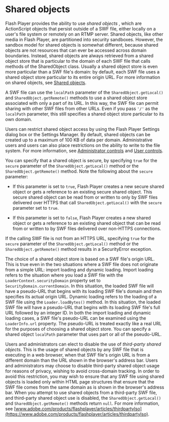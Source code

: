 # Shared objects

Flash Player provides the ability to use _shared objects_ , which are
ActionScript objects that persist outside of a SWF file, either locally on a
user's file system or remotely on an RTMP server. Shared objects, like other
media in Flash Player, are partitioned into security sandboxes. However, the
sandbox model for shared objects is somewhat different, because shared objects
are not resources that can ever be accessed across domain boundaries. Instead,
shared objects are always retrieved from a shared object store that is
particular to the domain of each SWF file that calls methods of the SharedObject
class. Usually a shared object store is even more particular than a SWF file's
domain: by default, each SWF file uses a shared object store particular to its
entire origin URL. For more information on shared objects, see
[Shared objects](../files-and-data/storing-local-data/shared-objects.md).

A SWF file can use the `localPath` parameter of the `SharedObject.getLocal()`
and `SharedObject.getRemote()` methods to use a shared object store associated
with only a part of its URL. In this way, the SWF file can permit sharing with
other SWF files from other URLs. Even if you pass `'/'` as the `localPath`
parameter, this still specifies a shared object store particular to its own
domain.

Users can restrict shared object access by using the Flash Player Settings
dialog box or the Settings Manager. By default, shared objects can be created up
to a maximum of 100 KB of data per domain. Administrative users and users can
also place restrictions on the ability to write to the file system. For more
information, see
[Administrator controls](./permission-controls.md#administrator-controls) and
[User controls](./permission-controls.md#user-controls).

You can specify that a shared object is secure, by specifying `true` for the
`secure` parameter of the `SharedObject.getLocal()` method or the
`SharedObject.getRemote()` method. Note the following about the `secure`
parameter:

- If this parameter is set to `true`, Flash Player creates a new secure shared
  object or gets a reference to an existing secure shared object. This secure
  shared object can be read from or written to only by SWF files delivered over
  HTTPS that call `SharedObject.getLocal()` with the `secure` parameter set to
  `true`.

- If this parameter is set to `false`, Flash Player creates a new shared object
  or gets a reference to an existing shared object that can be read from or
  written to by SWF files delivered over non-HTTPS connections.

If the calling SWF file is not from an HTTPS URL, specifying `true` for the
`secure` parameter of the `SharedObject.getLocal()` method or the
`SharedObject.getRemote()` method results in a SecurityError exception.

The choice of a shared object store is based on a SWF file's origin URL. This is
true even in the two situations where a SWF file does not originate from a
simple URL: import loading and dynamic loading. Import loading refers to the
situation where you load a SWF file with the `LoaderContext.securityDomain`
property set to `SecurityDomain.currentDomain`. In this situation, the loaded
SWF file will have a pseudo-URL that begins with its loading SWF file's domain
and then specifies its actual origin URL. Dynamic loading refers to the loading
of a SWF file using the `Loader.loadBytes()` method. In this situation, the
loaded SWF file will have a pseudo-URL that begins with its loading SWF file's
full URL followed by an integer ID. In both the import loading and dynamic
loading cases, a SWF file's pseudo-URL can be examined using the
`LoaderInfo.url` property. The pseudo-URL is treated exactly like a real URL for
the purposes of choosing a shared object store. You can specify a shared object
`localPath` parameter that uses part or all of the pseudo-URL.

Users and administrators can elect to disable the use of _third-party shared
objects_. This is the usage of shared objects by any SWF file that is executing
in a web browser, when that SWF file's origin URL is from a different domain
than the URL shown in the browser's address bar. Users and administrators may
choose to disable third-party shared object usage for reasons of privacy,
wishing to avoid cross-domain tracking. In order to avoid this restriction, you
may wish to ensure that any SWF file using shared objects is loaded only within
HTML page structures that ensure that the SWF file comes from the same domain as
is shown in the browser's address bar. When you attempt to use shared objects
from a third-party SWF file, and third-party shared object use is disabled, the
`SharedObject.getLocal()` and `SharedObject.getRemote()` methods return `null`.
For more information, see
[www.adobe.com/products/flashplayer/articles/thirdpartylso](https://www.adobe.com/products/flashplayer/articles/thirdpartylso).
